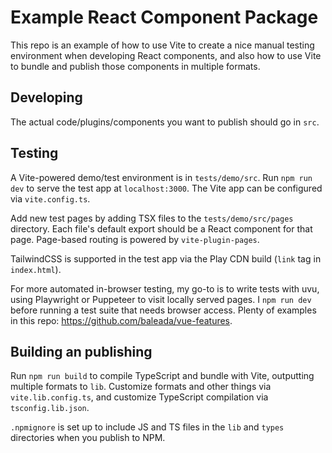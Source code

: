 # Example React Component Package

This repo is an example of how to use Vite to create a nice manual testing environment when developing React components, and also how to use Vite to bundle and publish those components in multiple formats.


## Developing

The actual code/plugins/components you want to publish should go in `src`.


## Testing

A Vite-powered demo/test environment is in `tests/demo/src`. Run `npm run dev` to serve the test app at `localhost:3000`. The Vite app can be configured via `vite.config.ts`.

Add new test pages by adding TSX files to the `tests/demo/src/pages` directory. Each file's default export should be a React component for that page. Page-based routing is powered by `vite-plugin-pages`.

TailwindCSS is supported in the test app via the Play CDN build (`link` tag in `index.html`).

For more automated in-browser testing, my go-to is to write tests with uvu, using Playwright or Puppeteer to visit locally served pages. I `npm run dev` before running a test suite that needs browser access. Plenty of examples in this repo: https://github.com/baleada/vue-features.


## Building an publishing

Run `npm run build` to compile TypeScript and bundle with Vite, outputting multiple formats to `lib`. Customize formats and other things via `vite.lib.config.ts`, and customize TypeScript compilation via `tsconfig.lib.json`.

`.npmignore` is set up to include JS and TS files in the `lib` and `types` directories when you publish to NPM.
